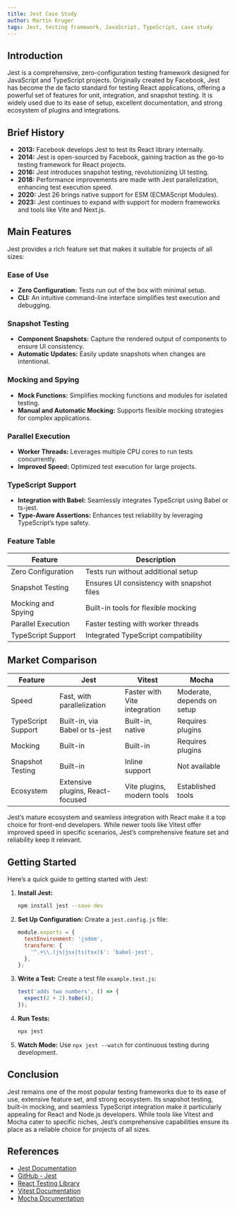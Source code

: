```yaml
---
title: Jest Case Study
author: Martin Kruger
tags: Jest, testing framework, JavaScript, TypeScript, case study
---
```


## Introduction

Jest is a comprehensive, zero-configuration testing framework designed for JavaScript and TypeScript projects. Originally created by Facebook, Jest has become the de facto standard for testing React applications, offering a powerful set of features for unit, integration, and snapshot testing. It is widely used due to its ease of setup, excellent documentation, and strong ecosystem of plugins and integrations.

## Brief History

- **2013:** Facebook develops Jest to test its React library internally.
- **2014:** Jest is open-sourced by Facebook, gaining traction as the go-to testing framework for React projects.
- **2016:** Jest introduces snapshot testing, revolutionizing UI testing.
- **2018:** Performance improvements are made with Jest parallelization, enhancing test execution speed.
- **2020:** Jest 26 brings native support for ESM (ECMAScript Modules).
- **2023:** Jest continues to expand with support for modern frameworks and tools like Vite and Next.js.

## Main Features

Jest provides a rich feature set that makes it suitable for projects of all sizes:

### Ease of Use

- **Zero Configuration:** Tests run out of the box with minimal setup.
- **CLI:** An intuitive command-line interface simplifies test execution and debugging.

### Snapshot Testing

- **Component Snapshots:** Capture the rendered output of components to ensure UI consistency.
- **Automatic Updates:** Easily update snapshots when changes are intentional.

### Mocking and Spying

- **Mock Functions:** Simplifies mocking functions and modules for isolated testing.
- **Manual and Automatic Mocking:** Supports flexible mocking strategies for complex applications.

### Parallel Execution

- **Worker Threads:** Leverages multiple CPU cores to run tests concurrently.
- **Improved Speed:** Optimized test execution for large projects.

### TypeScript Support

- **Integration with Babel:** Seamlessly integrates TypeScript using Babel or ts-jest.
- **Type-Aware Assertions:** Enhances test reliability by leveraging TypeScript’s type safety.

### Feature Table

| Feature            | Description                                |
| ------------------ | ------------------------------------------ |
| Zero Configuration | Tests run without additional setup         |
| Snapshot Testing   | Ensures UI consistency with snapshot files |
| Mocking and Spying | Built-in tools for flexible mocking        |
| Parallel Execution | Faster testing with worker threads         |
| TypeScript Support | Integrated TypeScript compatibility        |

## Market Comparison

| Feature            | Jest                             | Vitest                       | Mocha                      |
| ------------------ | -------------------------------- | ---------------------------- | -------------------------- |
| Speed              | Fast, with parallelization       | Faster with Vite integration | Moderate, depends on setup |
| TypeScript Support | Built-in, via Babel or ts-jest   | Built-in, native             | Requires plugins           |
| Mocking            | Built-in                         | Built-in                     | Requires plugins           |
| Snapshot Testing   | Built-in                         | Inline support               | Not available              |
| Ecosystem          | Extensive plugins, React-focused | Vite plugins, modern tools   | Established tools          |

Jest’s mature ecosystem and seamless integration with React make it a top choice for front-end developers. While newer tools like Vitest offer improved speed in specific scenarios, Jest’s comprehensive feature set and reliability keep it relevant.

## Getting Started

Here’s a quick guide to getting started with Jest:

1. **Install Jest:**

   ```bash
   npm install jest --save-dev
   ```

2. **Set Up Configuration:** Create a `jest.config.js` file:

   ```javascript
   module.exports = {
     testEnvironment: 'jsdom',
     transform: {
       '^.+\\.(js|jsx|ts|tsx)$': 'babel-jest',
     },
   };
   ```

3. **Write a Test:** Create a test file `example.test.js`:

   ```javascript
   test('adds two numbers', () => {
     expect(2 + 2).toBe(4);
   });
   ```

4. **Run Tests:**

   ```bash
   npx jest
   ```

5. **Watch Mode:** Use `npx jest --watch` for continuous testing during development.

## Conclusion

Jest remains one of the most popular testing frameworks due to its ease of use, extensive feature set, and strong ecosystem. Its snapshot testing, built-in mocking, and seamless TypeScript integration make it particularly appealing for React and Node.js developers. While tools like Vitest and Mocha cater to specific niches, Jest’s comprehensive capabilities ensure its place as a reliable choice for projects of all sizes.

## References

- [Jest Documentation](https://jestjs.io/)
- [GitHub - Jest](https://github.com/facebook/jest)
- [React Testing Library](https://testing-library.com/react)
- [Vitest Documentation](https://vitest.dev/)
- [Mocha Documentation](https://mochajs.org/)
